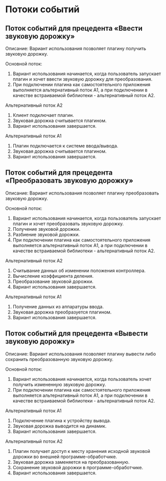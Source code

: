 # Потоки событий
## Поток событий для прецедента «Ввести звуковую дорожку»
Описание:
Вариант использования позволяет плагину получить звуковую дорожку.

Основной поток:
1. Вариант использования начинается, когда пользователь запускает плагин и хочет ввести звуковую дорожку для преобразования.
2. При подключении плагина как самостоятельного приложения выполняется альтернативный поток А1, а при подключении в качестве встраиваемой библиотеки - альтернативный поток А2.

Альтернативный поток А2
1. Клиент подключает плагин.
2. Звуковая дорожка считывается плагином.
3. Вариант использования завершается.

Альтернативный поток А1
1. Плагин подключается к системе ввода/вывода.
2. Звуковая дорожка считывается плагином.
3. Вариант использования завершается.

## Поток событий для прецедента «Преобразовать звуковую дорожку»
Описание:
Вариант использования позволяет плагину преобразовать звуковую дорожку.

Основной поток:
1. Вариант использования начинается, когда пользователь запускает плагин и хочет преобразовать звуковую дорожку.
2. Получение звуковой дорожки.
3. Разбиение звуковой дорожки.
4. При подключении плагина как самостоятельного приложения выполняется альтернативный поток А1, а при подключении в качестве встраиваемой библиотеки - альтернативный поток А2.

Альтернативный поток А2
1. Считывание данных об изменении положения контроллера.
2. Вычисление коэффициента деления.
3. Преобразование звуковой дорожки.
4. Вариант использования завершается.

Альтернативный поток А1
1. Получение данных из аппаратуры ввода.
2. Звуковая дорожка преобразуется плагином.
3. Вариант использования завершается.

## Поток событий для прецедента «Вывести звуковую дорожку»
Описание:
Вариант использования позволяет плагину вывести либо сохранить преобразованную звуковую дорожку.

Основной поток:
1. Вариант использования начинается, когда пользователь хочет получить измененную звуковую дорожку.
2. При подключении плагина как самостоятельного приложения выполняется альтернативный поток А1, а при подключении в качестве встраиваемой библиотеки - альтернативный поток А2.

Альтернативный поток А1
1. Подключение плагина к устройству вывода.
2. Звуковая дорожка выводится на динамик.
3. Вариант использования завершается.

Альтернативный поток А2
1. Плагин получает доступ к месту хранения исходной звуковой дорожки во внешней программе-обработчике.
2. Звуковая дорожка заменяется на преобразованную.
3. Сохранение звуковой дорожки в программе-обработчике.
3. Вариант использования завершается.

